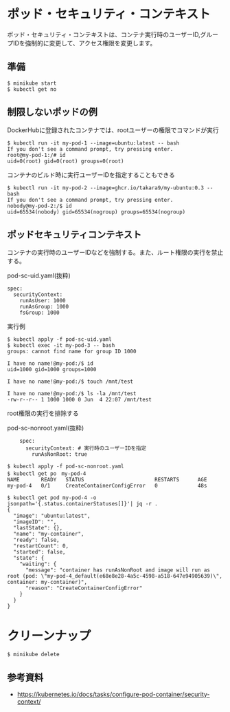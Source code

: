 # ポッド・セキュリティ・コンテキスト
ポッド・セキュリティ・コンテキストは、コンテナ実行時のユーザーID,グループIDを強制的に変更して、アクセス権限を変更します。


## 準備
```
$ minikube start
$ kubectl get no
```

## 制限しないポッドの例

DockerHubに登録されたコンテナでは、rootユーザーの権限でコマンドが実行
```
$ kubectl run -it my-pod-1 --image=ubuntu:latest -- bash
If you don't see a command prompt, try pressing enter.
root@my-pod-1:/# id
uid=0(root) gid=0(root) groups=0(root)
```

コンテナのビルド時に実行ユーザーIDを指定することもできる
```
$ kubectl run -it my-pod-2 --image=ghcr.io/takara9/my-ubuntu:0.3 -- bash
If you don't see a command prompt, try pressing enter.
nobody@my-pod-2:/$ id
uid=65534(nobody) gid=65534(nogroup) groups=65534(nogroup)
```


## ポッドセキュリティコンテキスト
コンテナの実行時のユーザーIDなどを強制する。また、ルート権限の実行を禁止する。

pod-sc-uid.yaml(抜粋)
```
spec:
  securityContext:
    runAsUser: 1000
    runAsGroup: 1000
    fsGroup: 1000
```

実行例
```
$ kubectl apply -f pod-sc-uid.yaml 
$ kubectl exec -it my-pod-3 -- bash
groups: cannot find name for group ID 1000

I have no name!@my-pod:/$ id
uid=1000 gid=1000 groups=1000

I have no name!@my-pod:/$ touch /mnt/test

I have no name!@my-pod:/$ ls -la /mnt/test
-rw-r--r-- 1 1000 1000 0 Jun  4 22:07 /mnt/test
```


root権限の実行を排除する

pod-sc-nonroot.yaml(抜粋)
```
    spec:
      securityContext: # 実行時のユーザーIDを指定
        runAsNonRoot: true
```

```
$ kubectl apply -f pod-sc-nonroot.yaml 
$ kubectl get po　my-pod-4
NAME       READY   STATUS                       RESTARTS      AGE
my-pod-4   0/1     CreateContainerConfigError   0             48s
```

```
$ kubectl get pod my-pod-4 -o jsonpath='{.status.containerStatuses[]}'| jq -r .
{
  "image": "ubuntu:latest",
  "imageID": "",
  "lastState": {},
  "name": "my-container",
  "ready": false,
  "restartCount": 0,
  "started": false,
  "state": {
    "waiting": {
      "message": "container has runAsNonRoot and image will run as root (pod: \"my-pod-4_default(e68e8e28-4a5c-4598-a518-647e94905639)\", container: my-container)",
      "reason": "CreateContainerConfigError"
    }
  }
}
```



# クリーンナップ
```
$ minikube delete
```


## 参考資料
- https://kubernetes.io/docs/tasks/configure-pod-container/security-context/
